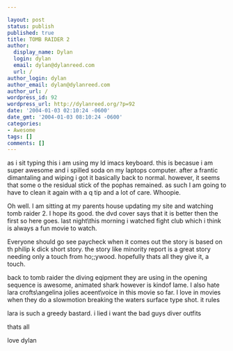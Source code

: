 ```yaml
---

layout: post
status: publish
published: true
title: TOMB RAIDER 2
author:
  display_name: Dylan
  login: dylan
  email: dylan@dylanreed.com
  url: /
author_login: dylan
author_email: dylan@dylanreed.com
author_url: /
wordpress_id: 92
wordpress_url: http://dylanreed.org/?p=92
date: '2004-01-03 02:10:24 -0600'
date_gmt: '2004-01-03 08:10:24 -0600'
categories:
- Awesome
tags: []
comments: []
---
```


   as i sit typing this i am using my ld imacs keyboard. this is becasue i am super awesome and i spilled soda on my laptops computer. after a frantic dimantaling and wiping i got it basically back to normal. however, it seems that some o the residual stick of the pophas remained. as such I am going to have to clean it again with a q tip and a lot of care. Whoopie. 

Oh well. I am sitting at my parents house updating my site and watching tomb raider 2. I hope its good. the dvd cover says that it is better then the first so here goes. last night\this morning i watched fight club which i think is always a fun movie to watch.

Everyone should go see paycheck when it comes out the story is based on th philip k dick short story. the story like minority report is a great story needing only a touch from ho;;ywood. hopefully thats all they give it, a touch. 

back to tomb raider the diving eqipment they are using in the opening sequence is awesome, animated shark however is kindof lame. I also hate lara crofts\angelina jolies aceent\voice in this movie so far. I love in movies when they do a slowmotion breaking the waters surface type shot. it rules

lara is such a greedy bastard. i lied i want the bad guys diver outfits

thats all 

love dylan
